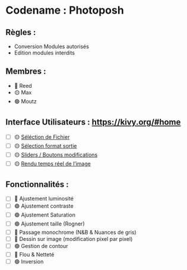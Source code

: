 # Codename : Photoposh

## Règles : 
-	Conversion Modules autorisés
-	Edition modules interdits

## Membres :
- 🔴 Reed 
- 🟡 Max
- 🟢 Moutz

## Interface Utilisateurs : https://kivy.org/#home
- [ ]	🟡 [Séléction de Fichier](https://stackoverflow.com/questions/3579568/choosing-a-file-in-python-with-simple-dialog)
- [ ]	🟡 [Sélection format sortie](https://stackoverflow.com/questions/11137120/how-to-convert-an-image-from-one-format-to-another-with-python)
- [ ]	🟡 [Sliders / Boutons modifications](https://kivy.org/#home)
- [ ]	🟡 [Rendu temps réel de l’image](https://stackoverflow.com/questions/45025869/how-to-process-images-in-real-time-and-output-a-real-time-video-of-the-result)

## Fonctionnalités :
-	[ ] 🔴 Ajustement luminosité
-	[ ] 🟢 Ajustement contraste
-	[ ] 🟢 Ajustement Saturation
-	[ ] 🟢 Ajustement taille (Rogner)
-	[ ] 🔴 Passage monochrome (N&B & Nuances de gris)
-	[ ] 🔴 Dessin sur image (modification pixel par pixel)
-	[ ] 🟢 Gestion de contour
-	[ ] 🔴 Flou & Netteté
-	[ ] 🟢 Inversion
